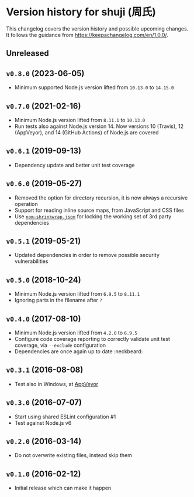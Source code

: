 # Version history for shuji (周氏)

This changelog covers the version history and possible upcoming changes.
It follows the guidance from https://keepachangelog.com/en/1.0.0/.

## Unreleased

## `v0.8.0` (2023-06-05)

- Minimum supported Node.js version lifted from `10.13.0` to `14.15.0`

## `v0.7.0` (2021-02-16)
- Minimum Node.js version lifted from `8.11.1` to `10.13.0`
- Run tests also against Node.js version 14. Now versions 10 (Travis), 12 (AppVeyor), and 14 (GitHub Actions) of Node.js are covered

## `v0.6.1` (2019-09-13)
- Dependency update and better unit test coverage

## `v0.6.0` (2019-05-27)
- Removed the option for directory recursion, it is now always a recursive operation
- Support for reading inline source maps, from JavaScript and CSS files
- Use [`npm-shrinkwrap.json`](https://docs.npmjs.com/files/shrinkwrap.json) for locking the working set of 3rd party dependencies

## `v0.5.1` (2019-05-21)
- Updated dependencies in order to remove possible security vulnerabilities

## `v0.5.0` (2018-10-24)
- Minimum Node.js version lifted from `6.9.5` to `8.11.1`
- Ignoring parts in the filename after `?`

## `v0.4.0` (2017-08-10)
- Minimum Node.js version lifted from `4.2.0` to `6.9.5`
- Configure code coverage reporting to correctly validate unit test coverage, via `--exclude` configuration
- Dependencies are once again up to date :neckbeard:

## `v0.3.1` (2016-08-08)
- Test also in Windows, at [AppVeyor](https://ci.appveyor.com/project/paazmaya/shuji)

## `v0.3.0` (2016-07-07)
- Start using shared ESLint configuration #1
- Test against Node.js v6

## `v0.2.0` (2016-03-14)
- Do not overwrite existing files, instead skip them

## `v0.1.0` (2016-02-12)
- Initial release which can make it happen

